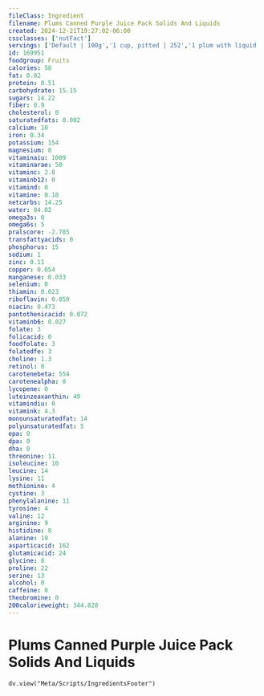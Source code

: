 ```yaml
---
fileClass: Ingredient
filename: Plums Canned Purple Juice Pack Solids And Liquids
created: 2024-12-21T19:27:02-06:00
cssclasses: ['nutFact']
servings: ['Default | 100g','1 cup, pitted | 252','1 plum with liquid | 46']
id: 169951
foodgroup: Fruits
calories: 58
fat: 0.02
protein: 0.51
carbohydrate: 15.15
sugars: 14.22
fiber: 0.9
cholesterol: 0
saturatedfats: 0.002
calcium: 10
iron: 0.34
potassium: 154
magnesium: 8
vitaminaiu: 1009
vitaminarae: 50
vitaminc: 2.8
vitaminb12: 0
vitamind: 0
vitamine: 0.18
netcarbs: 14.25
water: 84.02
omega3s: 0
omega6s: 5
pralscore: -2.785
transfattyacids: 0
phosphorus: 15
sodium: 1
zinc: 0.11
copper: 0.054
manganese: 0.033
selenium: 0
thiamin: 0.023
riboflavin: 0.059
niacin: 0.473
pantothenicacid: 0.072
vitaminb6: 0.027
folate: 3
folicacid: 0
foodfolate: 3
folatedfe: 3
choline: 1.3
retinol: 0
carotenebeta: 554
carotenealpha: 0
lycopene: 0
luteinzeaxanthin: 49
vitamindiu: 0
vitamink: 4.3
monounsaturatedfat: 14
polyunsaturatedfat: 5
epa: 0
dpa: 0
dha: 0
threonine: 11
isoleucine: 10
leucine: 14
lysine: 11
methionine: 4
cystine: 3
phenylalanine: 11
tyrosine: 4
valine: 12
arginine: 9
histidine: 8
alanine: 19
asparticacid: 162
glutamicacid: 24
glycine: 8
proline: 22
serine: 13
alcohol: 0
caffeine: 0
theobromine: 0
200calorieweight: 344.828
---
```


# Plums Canned Purple Juice Pack Solids And Liquids

```dataviewjs
dv.view("Meta/Scripts/IngredientsFooter")
```